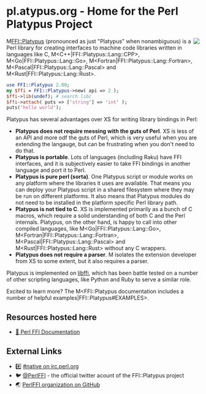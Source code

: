 # pl.atypus.org - Home for the Perl Platypus Project

<img src="/mascot.png" align="right">

M<FFI::Platypus> (pronounced as just "Platypus" when nonambiguous) is a Perl library for creating interfaces
to machine code libraries written in languages like C, M<C++|FFI::Platypus::Lang::CPP>, M<Go|FFI::Platypus::Lang::Go>,
M<Fortran|FFI::Platypus::Lang::Fortran>, M<Pascal|FFI::Platypus::Lang::Pascal> and M<Rust|FFI::Platypus::Lang::Rust>.

```perl
use FFI::Platypus 2.00;
my $ffi = FFI::Platypus->new( api => 2 );
$ffi->lib(undef); # search libc
$ffi->attach( puts => ['string'] => 'int' );
puts('hello world');
```

Platypus has several advantages over XS for writing library bindings in Perl:

 * **Platypus does not require messing with the guts of Perl**.  XS is less of an API and more odf the guts of Perl, which is very useful when you are extending the langauge, but can be frustrating when you don't need to do that.
 * **Platypus is portable**.  Lots of languages (including Raku) have FFI interfaces, and it is subjectively easier to take FFI bindings in another language and port it to Perl.
 * **Platypus is pure perl (sorta)**. One Platypus script or module works on any platform where the libraries it uses are available.  That means you can deploy your Platypus script in a shared filesystem where they may be run on different platforms.  It also means that Platypus modules do not need to be installed in the platform specific Perl library path.
 * **Platypus is not tied to C**. XS is implemented primarily as a bunch of C macros, which require a solid understanding of both C and the Perl internals.  Platypus, on the other hand, is happy to call into other compiled languages, like M<Go|FFI::Platypus::Lang::Go>, M<Fortran|FFI::Platypus::Lang::Fortran>, M<Pascal|FFI::Platypus::Lang::Pascal> and M<Rust|FFI::Platypus::Lang::Rust> without any C wrappers.
 * **Platypus does not require a parser**.  M<Inline> isolates the extension developer from XS to some extent, but it also requires a parser.

Platypus is implemented on [libffi](https://sourceware.org/libffi/), which has been battle tested on a number of other scripting languages, like Python and Ruby
to serve a similar role.

Excited to learn more?  The M<FFI::Platypus documentation includes a number of helpful examples|FFI::Platypus#EXAMPLES>.

## Resources hosted here

 * [📖 Perl FFI Documentation](/pod/)

## External Links

 * #️⃣ [#native on irc.perl.org](https://kiwiirc.com/nextclient/#irc://irc.perl.org/#native?nick=mc-guest-?)
 * 🐦 [@PerlFFI](https://twitter.com/PerlFFI) - the official twitter acount of the FFI::Platypus project
 * 🌏 [PerlFFI organization on GitHub](https://github.com/PerlFFI)
